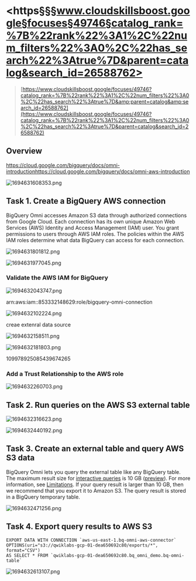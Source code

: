 # <https§§§www.cloudskillsboost.google§focuses§49746§catalog_rank=%7B%22rank%22%3A1%2C%22num_filters%22%3A0%2C%22has_search%22%3Atrue%7D&parent=catalog&search_id=26588762>

> [https://www.cloudskillsboost.google/focuses/49746?catalog_rank=%7B%22rank%22%3A1%2C%22num_filters%22%3A0%2C%22has_search%22%3Atrue%7D&amp;parent=catalog&amp;search_id=26588762](https://www.cloudskillsboost.google/focuses/49746?catalog_rank=%7B%22rank%22%3A1%2C%22num_filters%22%3A0%2C%22has_search%22%3Atrue%7D&parent=catalog&search_id=26588762)

## Overview

https://cloud.google.com/bigquery/docs/omni-introductionhttps://cloud.google.com/bigquery/docs/omni-aws-introduction

![1694631608353.png](./1694631608353.png)

## Task 1. Create a BigQuery AWS connection

BigQuery Omni accesses Amazon S3 data through authorized connections from Google Cloud. Each connection has its own unique Amazon Web Services (AWS) Identity and Access Management (IAM) user. You grant permissions to users through AWS IAM roles. The policies within the AWS IAM roles determine what data BigQuery can access for each connection.

![1694631801812.png](./1694631801812.png)

![1694631977045.png](./1694631977045.png)

### Validate the AWS IAM for BigQuery

![1694632043747.png](./1694632043747.png)

arn:aws:iam::853332148629:role/bigquery-omni-connection

![1694632102224.png](./1694632102224.png)

creae extenral data source

![1694632158511.png](./1694632158511.png)

![1694632181803.png](./1694632181803.png)

109978925085439674265

### Add a Trust Relationship to the AWS role

![1694632260703.png](./1694632260703.png)

## Task 2. Run queries on the AWS S3 external table

![1694632316623.png](./1694632316623.png)

![1694632440192.png](./1694632440192.png)



## Task 3. Create an external table and query AWS S3 data

BigQuery Omni lets you query the external table like any BigQuery table. The maximum result size for [interactive queries](https://cloud.google.com/bigquery/docs/running-queries#queries) is 10 GB ([preview](https://cloud.google.com/products#product-launch-stages)). For more information, see [Limitations](https://cloud.google.com/bigquery/docs/omni-introduction#limitations). If your query result is larger than 10 GB, then we recommend that you export it to Amazon S3. The query result is stored in a BigQuery temporary table.


![1694632471256.png](https://file+.vscode-resource.vscode-cdn.net/c:/Users/mario/Dropbox/_CODE/gcloud_0to100/https%C2%A7%C2%A7%C2%A7www.cloudskillsboost.google%C2%A7focuses%C2%A749746%C2%A7catalog_rank=%7B%22rank%22%3A1%2C%22num_filters%22%3A0%2C%22has_search%22%3Atrue%7D&parent=catalog&search_id=26588762/1694632471256.png)


## Task 4. Export query results to AWS S3

```
EXPORT DATA WITH CONNECTION `aws-us-east-1.bq-omni-aws-connector`
OPTIONS(uri="s3://qwiklabs-gcp-01-dea650692c80/exports/*", format="CSV")
AS SELECT * FROM `qwiklabs-gcp-01-dea650692c80.bq_omni_demo.bq-omni-table`
```

 ![1694632613107.png](./1694632613107.png)
